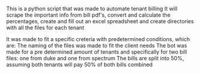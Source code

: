 This is a python script that was made to automate tenant billing
It will scrape the important info from bill pdf's, convert and calculate the percentages, create and fill out an excel spreadsheet and create directories with all the files for each tenant


It was made to fit a specific creteria with predetermined conditions, which are:
The naming of the files was made to fit the client needs
The bot was made for a pre determined amount of tenants and specifically for two bill files: one from duke and one from spectrum
The bills are split into 50%, assuming both tenants will pay 50% of both bills combined
